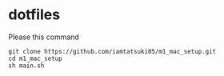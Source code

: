 # dotfiles

Please this command
```
git clone https://github.com/iamtatsuki05/m1_mac_setup.git
cd m1_mac_setup
sh main.sh
```
